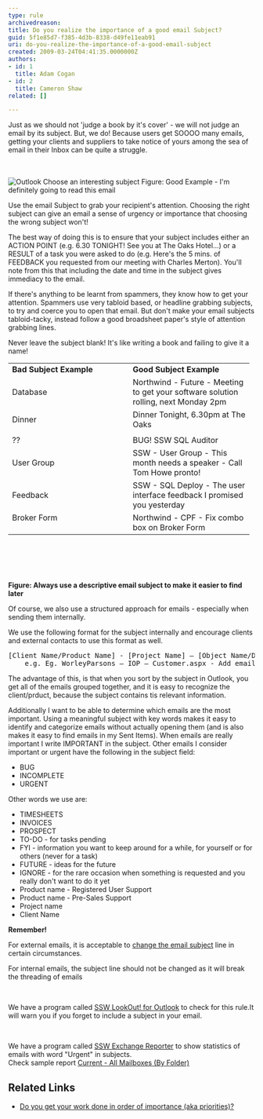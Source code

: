 ```yaml
---
type: rule
archivedreason: 
title: Do you realize the importance of a good email Subject?
guid: 5f1e85d7-f385-4d3b-8338-d49fe11eab91
uri: do-you-realize-the-importance-of-a-good-email-subject
created: 2009-03-24T04:41:35.0000000Z
authors:
- id: 1
  title: Adam Cogan
- id: 2
  title: Cameron Shaw
related: []

---
```



Just as we should not 'judge a book by it's cover' - we will not judge an email by its subject. But, we do! Because users get SOOOO many emails, getting your clients and suppliers to take notice of yours among the sea of email in their Inbox can be quite a struggle.

<br><excerpt class='endintro'></excerpt><br>
  <img src="/Communication/RulesToBetterEmail/PublishingImages/Outlook_ChooseAnInterestingSubject.gif" alt="Outlook Choose an interesting subject" class="ms-rteCustom-ImageArea" /> <span class="ms-rteCustom-FigureGood">Figure&#58;&#160;Good Example - I'm definitely going to read this email</span>
<p>Use the email Subject to grab your recipient's attention. Choosing the right subject can give an email a sense of urgency or importance that choosing the wrong subject won't!</p>
<p>The best way of doing this is to ensure that your subject includes either an ACTION POINT (e.g. 6.30 TONIGHT! See you at The Oaks Hotel...) or a RESULT of a task you were asked to do (e.g. Here's the 5 mins. of FEEDBACK you requested from our meeting with Charles Merton). You'll note from this that including the date and time in the subject gives immediacy to the email.</p>
<p>If there's anything to be learnt from spammers, they know how to get your attention. Spammers use very tabloid based, or headline grabbing subjects, to try and coerce you to open that email. But don't make your email subjects tabloid-tacky, instead follow a good broadsheet paper's style of attention grabbing lines. </p>
<p>Never leave the subject blank! It's like writing a book and failing to give it a name!</p>
<table class="clsSSWTable" style="width&#58;493px;height&#58;428px;">
    <tbody>
        <tr>
            <td width="50%"><strong>Bad Subject Example </strong></td>
            <td width="50%"><strong>Good Subject Example </strong></td>
        </tr>
        <tr>
            <td>Database </td>
            <td>Northwind - Future - Meeting to get your software solution rolling, next Monday 2pm </td>
        </tr>
        <tr>
            <td>Dinner </td>
            <td>Dinner Tonight, 6.30pm at The Oaks </td>
        </tr>
        <tr>
            <td> </td>
            <td> </td>
        </tr>
        <tr>
            <td>?? </td>
            <td>BUG! SSW SQL Auditor </td>
        </tr>
        <tr>
            <td>User Group </td>
            <td>SSW - User Group - This month needs a speaker - Call Tom Howe pronto! </td>
        </tr>
        <tr>
            <td>Feedback </td>
            <td>SSW - SQL Deploy - The user interface feedback I promised you yesterday </td>
        </tr>
        <tr>
            <td valign="top">Broker Form </td>
            <td valign="top">Northwind - CPF - Fix combo box on Broker Form </td>
        </tr>
    </tbody>
</table>
<p><strong>Figure&#58; Always use a descriptive email subject to make it easier to find later</strong></p>
<p>Of course, we also use a structured approach for emails - especially when sending them internally. </p>
<p>We use the following format for the subject internally and encourage clients and external contacts to use this format as well.</p>
<pre>[Client Name/Product Name] - [Project Name] – [Object Name/Description]<br>    e.g. Eg. WorleyParsons – IOP – Customer.aspx - Add email address validation</pre>
<p>The advantage of this, is that when you sort by the subject in Outlook, you get all of the emails grouped together, and it is easy to recognize the client/prduct, because the subject contains tis relevant information.</p>
<p>Additionally I want to be able to determine which emails are the most important. Using a meaningful subject with key words makes it easy to identify and categorize emails without actually opening them (and is also makes it easy to find emails in my Sent Items). When emails are really important I write IMPORTANT in the subject. Other emails I consider important or urgent have the following in the subject field&#58; </p>
<ul>
    <li>BUG </li>
    <li>INCOMPLETE </li>
    <li>URGENT </li>
</ul>
<p>Other words we use are&#58;</p>
<ul>
    <li>TIMESHEETS </li>
    <li>INVOICES </li>
    <li>PROSPECT </li>
    <li>TO-DO - for tasks pending </li>
    <li>FYI - information you want to keep around for a while, for yourself or for others (never for a task) </li>
    <li>FUTURE - ideas for the future </li>
    <li>IGNORE - for the rare occasion when something is requested and you really don't want to do it yet </li>
    <li>Product name - Registered User Support </li>
    <li>Product name - Pre-Sales Support </li>
    <li>Project name </li>
    <li>Client Name </li>
</ul>
<div class="ms-rteCustom-GreyBox">
<p><strong>Remember!</strong> </p>
<p>For external emails, it is acceptable to <a href="/Communication/RulesToBetterEmail/Pages/WhenToChangeEmailSubject.aspx" title="When to Change an Email Subject">change the email subject</a> line in certain circumstances.</p>
<p>For internal emails, the subject line should not be changed as it will break the threading of emails</p>
</div>
<br>
<p class="ms-rteCustom-YellowBorderBox">We have a program called <a href="http&#58;//www.ssw.com.au/ssw/LookOut/">SSW LookOut! for Outlook</a> to check for this rule.It will warn you if you forget to include a subject in your email.</p>
<br>
<p class="ms-rteCustom-YellowBorderBox">We have a program called <a href="http&#58;//www.ssw.com.au/ssw/ExchangeReporter/">SSW Exchange Reporter</a> to show statistics of emails with word &quot;Urgent&quot; in subjects.<br>
Check sample report <a href="http&#58;//www.ssw.com.au/ssw/exchangereporter/ReportSamples.aspx#CurrentFolder">Current - All Mailboxes (By Folder)</a></p>
<h2>Related Links</h2>
<ul>
<li><a href="/Management/Rules-to-Better-Software-Consultants-Working-in-a-Team/Pages/Do-you-get-your-work-done-in-order-of-importance.aspx">Do you get your work done in order of importance (aka priorities)?</a></li>
</ul>



